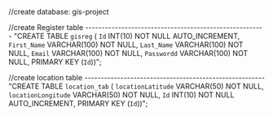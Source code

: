 //create database: gis-project

//create Register table -------------------------------------------------------
	   "CREATE TABLE `gisreg` (
        `Id` INT(10) NOT NULL AUTO_INCREMENT,
	   `First_Name` VARCHAR(100) NOT NULL,
	   `Last_Name` VARCHAR(100) NOT NULL,
	   `Email` VARCHAR(100) NOT NULL,
       `Passwordd` VARCHAR(100) NOT NULL,
	  PRIMARY KEY (`Id`))";

//create location table -------------------------------------------------------
	 "CREATE TABLE `location_tab` (
	  `locationLatitude` VARCHAR(50) NOT NULL,
	  `locationLongitude` VARCHAR(50) NOT NULL,
	  `Id` INT(10) NOT NULL AUTO_INCREMENT,
	  PRIMARY KEY (`Id`))";